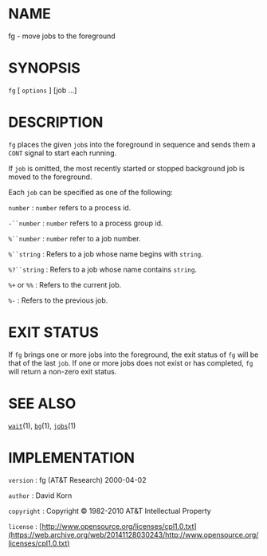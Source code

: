 # NAME

fg - move jobs to the foreground

# SYNOPSIS

`fg` \[ `options` \] \[job ...\]

# DESCRIPTION

`fg` places the given `job`s into the foreground in sequence and sends
them a `CONT` signal to start each running.

If `job` is omitted, the most recently started or stopped background job
is moved to the foreground.

Each `job` can be specified as one of the following:

`number`
: `number` refers to a process id.

`-``number`
: `number` refers to a process group id.

`%``number`
: `number` refer to a job number.

`%``string`
: Refers to a job whose name begins with `string`.

`%?``string`
: Refers to a job whose name contains `string`.

`%+` or `%%`
: Refers to the current job.

`%-`
: Refers to the previous job.

# EXIT STATUS

If `fg` brings one or more jobs into the foreground, the exit status
of `fg` will be that of the last `job`. If one or more jobs does not
exist or has completed, `fg` will return a non-zero exit status.

# SEE ALSO

[`wait`](/web/20141128030243/http://www2.research.att.com/~astopen/man/man1/wait.html)(1),
[`bg`](/web/20141128030243/http://www2.research.att.com/~astopen/man/man1/bg.html)(1),
[`jobs`](/web/20141128030243/http://www2.research.att.com/~astopen/man/man1/jobs.html)(1)

# IMPLEMENTATION

`version`
: fg (AT&T Research) 2000-04-02

`author`
: David Korn

`copyright`
: Copyright © 1982-2010 AT&T Intellectual Property

`license`
: [http://www.opensource.org/licenses/cpl1.0.txt](https://web.archive.org/web/20141128030243/http://www.opensource.org/licenses/cpl1.0.txt)


